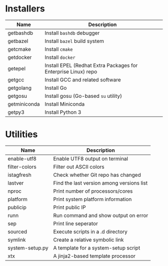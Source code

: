 # Installers

| Name         | Description                                                  |
| ------------ | ------------------------------------------------------------ |
| getbashdb    | Install `bashdb` debugger                                    |
| getbazel     | Install `bazel` build system                                 |
| getcmake     | Install `cmake`                                              |
| getdocker    | Install `docker`                                             |
| getepel      | Install EPEL (Redhat Extra Packages for Enterprise Linux) repo |
| getgcc       | Install GCC and related software                             |
| getgolang    | Install Go                                                   |
| getgosu      | Install gosu (Go-based `su` utility)                         |
| getminiconda | Install Miniconda                                            |
| getpy3       | Install Python 3                                             |

# Utilities

| Name            | Description                               |
| --------------- | ----------------------------------------- |
| enable-utf8     | Enable UTF8 output on terminal            |
| filter-colors   | Filter out ASCII colors                   |
| istagfresh      | Check whether Git repo has changed        |
| lastver         | Find the last version among versions list |
| nproc           | Print number of processors/cores          |
| platform        | Print system platform information         |
| publicip        | Print public IP                           |
| runn            | Run command and show output on error      |
| sep             | Print line seperator                      |
| sourced         | Execute scripts in a .d directory         |
| symlink         | Create a relative symbolic link           |
| system-setup.py | A template for a system-setup script      |
| xtx             | A jinja2-based template processor         |
